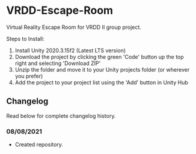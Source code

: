 # VRDD-Escape-Room
Virtual Reality Escape Room for VRDD II group project.

Steps to Install:
1. Install Unity 2020.3.15f2 (Latest LTS version)
2. Download the project by clicking the green 'Code' button up the top right and selecting 'Download ZIP'
3. Unzip the folder and move it to your Unity projects folder (or wherever you prefer)
4. Add the project to your project list using the 'Add' button in Unity Hub

## Changelog
Read below for complete changelog history.

### 08/08/2021
- Created repository.
